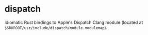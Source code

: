 # dispatch

Idiomatic Rust bindings to Apple's Dispatch Clang module (located at
`$SDKROOT/usr/include/dispatch/module.modulemap`).
